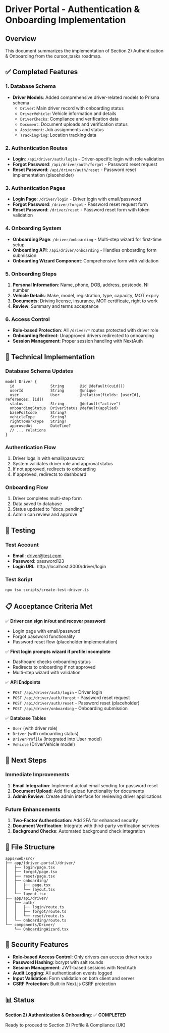 # Driver Portal - Authentication & Onboarding Implementation

## Overview

This document summarizes the implementation of Section 2) Authentication & Onboarding from the cursor_tasks roadmap.

## ✅ Completed Features

### 1. Database Schema

- **Driver Models**: Added comprehensive driver-related models to Prisma schema
  - `Driver`: Main driver record with onboarding status
  - `DriverVehicle`: Vehicle information and details
  - `DriverChecks`: Compliance and verification data
  - `Document`: Document uploads and verification status
  - `Assignment`: Job assignments and status
  - `TrackingPing`: Location tracking data

### 2. Authentication Routes

- **Login**: `/api/driver/auth/login` - Driver-specific login with role validation
- **Forgot Password**: `/api/driver/auth/forgot` - Password reset request
- **Reset Password**: `/api/driver/auth/reset` - Password reset implementation (placeholder)

### 3. Authentication Pages

- **Login Page**: `/driver/login` - Driver login with email/password
- **Forgot Password**: `/driver/forgot` - Password reset request form
- **Reset Password**: `/driver/reset` - Password reset form with token validation

### 4. Onboarding System

- **Onboarding Page**: `/driver/onboarding` - Multi-step wizard for first-time setup
- **Onboarding API**: `/api/driver/onboarding` - Handles onboarding form submission
- **Onboarding Wizard Component**: Comprehensive form with validation

### 5. Onboarding Steps

1. **Personal Information**: Name, phone, DOB, address, postcode, NI number
2. **Vehicle Details**: Make, model, registration, type, capacity, MOT expiry
3. **Documents**: Driving license, insurance, MOT certificate, right to work
4. **Review**: Summary and terms acceptance

### 6. Access Control

- **Role-based Protection**: All `/driver/*` routes protected with driver role
- **Onboarding Redirect**: Unapproved drivers redirected to onboarding
- **Session Management**: Proper session handling with NextAuth

## 🔧 Technical Implementation

### Database Schema Updates

```prisma
model Driver {
  id                String       @id @default(cuid())
  userId            String       @unique
  user              User         @relation(fields: [userId], references: [id])
  status            String       @default("active")
  onboardingStatus  DriverStatus @default(applied)
  basePostcode      String?
  vehicleType       String?
  rightToWorkType   String?
  approvedAt        DateTime?
  // ... relations
}
```

### Authentication Flow

1. Driver logs in with email/password
2. System validates driver role and approval status
3. If not approved, redirects to onboarding
4. If approved, redirects to dashboard

### Onboarding Flow

1. Driver completes multi-step form
2. Data saved to database
3. Status updated to "docs_pending"
4. Admin can review and approve

## 🧪 Testing

### Test Account

- **Email**: driver@test.com
- **Password**: password123
- **Login URL**: http://localhost:3000/driver/login

### Test Script

```bash
npx tsx scripts/create-test-driver.ts
```

## 📋 Acceptance Criteria Met

✅ **Driver can sign in/out and recover password**

- Login page with email/password
- Forgot password functionality
- Password reset flow (placeholder implementation)

✅ **First login prompts wizard if profile incomplete**

- Dashboard checks onboarding status
- Redirects to onboarding if not approved
- Multi-step wizard with validation

✅ **API Endpoints**

- `POST /api/driver/auth/login` - Driver login
- `POST /api/driver/auth/forgot` - Password reset request
- `POST /api/driver/auth/reset` - Password reset (placeholder)
- `POST /api/driver/onboarding` - Onboarding submission

✅ **Database Tables**

- `User` (with driver role)
- `Driver` (with onboarding status)
- `DriverProfile` (integrated into User model)
- `Vehicle` (DriverVehicle model)

## 🚀 Next Steps

### Immediate Improvements

1. **Email Integration**: Implement actual email sending for password reset
2. **Document Upload**: Add file upload functionality for documents
3. **Admin Review**: Create admin interface for reviewing driver applications

### Future Enhancements

1. **Two-Factor Authentication**: Add 2FA for enhanced security
2. **Document Verification**: Integrate with third-party verification services
3. **Background Checks**: Automated background check integration

## 📁 File Structure

```
apps/web/src/
├── app/(driver-portal)/driver/
│   ├── login/page.tsx
│   ├── forgot/page.tsx
│   ├── reset/page.tsx
│   ├── onboarding/
│   │   ├── page.tsx
│   │   └── layout.tsx
│   └── layout.tsx
├── app/api/driver/
│   ├── auth/
│   │   ├── login/route.ts
│   │   ├── forgot/route.ts
│   │   └── reset/route.ts
│   └── onboarding/route.ts
└── components/Driver/
    └── OnboardingWizard.tsx
```

## 🔐 Security Features

- **Role-based Access Control**: Only drivers can access driver routes
- **Password Hashing**: bcrypt with salt rounds
- **Session Management**: JWT-based sessions with NextAuth
- **Audit Logging**: All authentication events logged
- **Input Validation**: Form validation on both client and server
- **CSRF Protection**: Built-in Next.js CSRF protection

## 📊 Status

**Section 2) Authentication & Onboarding**: ✅ **COMPLETED**

Ready to proceed to Section 3) Profile & Compliance (UK)
